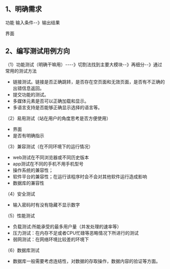 ## 1、明确需求

功能  输入条件--》输出结果

界面



## 2、编写测试用例方向

（1）功能测试（明确干嘛用）----》切割法找到主要大模块--》再细分--》通过常用的测试方法

- 链接测试。链接是否正确跳转，是否存在空页面和无效页面，是否有不正确的出错信息返回。
- 提交功能的测试。
- 多媒体元素是否可以正确加载和显示。
- 多语言支持是否能够正确显示选择的语言等。

（2）易用测试（站在用户的角度思考是否方便使用）

- 界面
- 是否有明确指示

（3）兼容测试（在不同环境下的运行情况）

- web测试在不同浏览器或不同历史版本
- app测试在不同的手机不用手机型号
- 操作系统的兼容性；
- 软件平台的兼容性；在运行该程序时会不会对其他软件运行造成影响
- 数据库的兼容性

（4）安全测试

- 输入密码时有没有隐藏不显示数字

（5）性能测试

- 负载测试:所能承受的最多用户量（并发处理的速率等）
- 压力测试：在内存不足或者CPU忙碌等恶略情况下所进行的测试
- 弱网测试：在网络环境比较差的环境下

（6）数据库测试

- 数据库一般需要考虑连结性，对数据的存取操作，数据内容的验证等方面。